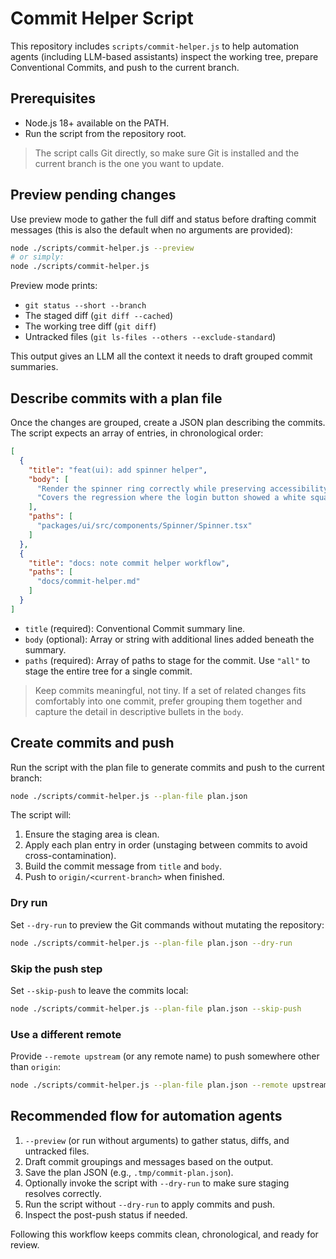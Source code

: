 # Commit Helper Script

This repository includes `scripts/commit-helper.js` to help automation agents (including LLM-based
assistants) inspect the working tree, prepare Conventional Commits, and push to the current branch.

## Prerequisites

- Node.js 18+ available on the PATH.
- Run the script from the repository root.

> The script calls Git directly, so make sure Git is installed and the current branch is the one you
> want to update.

## Preview pending changes

Use preview mode to gather the full diff and status before drafting commit messages (this is also the
default when no arguments are provided):

```bash
node ./scripts/commit-helper.js --preview
# or simply:
node ./scripts/commit-helper.js
```

Preview mode prints:

- `git status --short --branch`
- The staged diff (`git diff --cached`)
- The working tree diff (`git diff`)
- Untracked files (`git ls-files --others --exclude-standard`)

This output gives an LLM all the context it needs to draft grouped commit summaries.

## Describe commits with a plan file

Once the changes are grouped, create a JSON plan describing the commits. The script expects an array
of entries, in chronological order:

```json
[
  {
    "title": "feat(ui): add spinner helper",
    "body": [
      "Render the spinner ring correctly while preserving accessibility labels.",
      "Covers the regression where the login button showed a white square."
    ],
    "paths": [
      "packages/ui/src/components/Spinner/Spinner.tsx"
    ]
  },
  {
    "title": "docs: note commit helper workflow",
    "paths": [
      "docs/commit-helper.md"
    ]
  }
]
```

- `title` (required): Conventional Commit summary line.
- `body` (optional): Array or string with additional lines added beneath the summary.
- `paths` (required): Array of paths to stage for the commit. Use `"all"` to stage the entire tree
  for a single commit.

> Keep commits meaningful, not tiny. If a set of related changes fits comfortably into one commit,
> prefer grouping them together and capture the detail in descriptive bullets in the `body`.

## Create commits and push

Run the script with the plan file to generate commits and push to the current branch:

```bash
node ./scripts/commit-helper.js --plan-file plan.json
```

The script will:

1. Ensure the staging area is clean.
2. Apply each plan entry in order (unstaging between commits to avoid cross-contamination).
3. Build the commit message from `title` and `body`.
4. Push to `origin/<current-branch>` when finished.

### Dry run

Set `--dry-run` to preview the Git commands without mutating the repository:

```bash
node ./scripts/commit-helper.js --plan-file plan.json --dry-run
```

### Skip the push step

Set `--skip-push` to leave the commits local:

```bash
node ./scripts/commit-helper.js --plan-file plan.json --skip-push
```

### Use a different remote

Provide `--remote upstream` (or any remote name) to push somewhere other than `origin`:

```bash
node ./scripts/commit-helper.js --plan-file plan.json --remote upstream
```

## Recommended flow for automation agents

1. `--preview` (or run without arguments) to gather status, diffs, and untracked files.
2. Draft commit groupings and messages based on the output.
3. Save the plan JSON (e.g., `.tmp/commit-plan.json`).
4. Optionally invoke the script with `--dry-run` to make sure staging resolves correctly.
5. Run the script without `--dry-run` to apply commits and push.
6. Inspect the post-push status if needed.

Following this workflow keeps commits clean, chronological, and ready for review.
